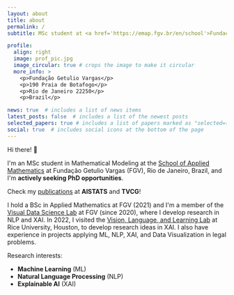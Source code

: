 ```yaml
---
layout: about
title: about
permalink: /
subtitle: MSc student at <a href='https://emap.fgv.br/en/school'>Fundação Getulio Vargas</a>, Brazil

profile:
  align: right
  image: prof_pic.jpg
  image_circular: true # crops the image to make it circular
  more_info: >
    <p>Fundação Getulio Vargas</p>
    <p>190 Praia de Botafogo</p>
    <p>Rio de Janeiro 22250</p>
    <p>Brazil</p>

news: true  # includes a list of news items
latest_posts: false  # includes a list of the newest posts
selected_papers: true # includes a list of papers marked as "selected={true}"
social: true  # includes social icons at the bottom of the page
---
```


Hi there! 👋

I'm an MSc student in Mathematical Modeling at the [School of Applied Mathematics](https://emap.fgv.br/en/school) at Fundação Getulio Vargas (FGV), Rio de Janeiro, Brazil, and I'm **actively seeking PhD opportunities**.

Check my [publications](https://lucasresck.github.io/publications/) at **AISTATS** and **TVCG**!

I hold a BSc in Applied Mathematics at FGV (2021) and I'm a member of the [Visual Data Science Lab](http://visualdslab.com/) at FGV (since 2020), where I develop research in NLP and XAI. In 2022, I visited the [Vision, Language, and Learning Lab](https://vislang.ai/) at Rice University, Houston, to develop research ideas in XAI. I also have experience in projects applying ML, NLP, XAI, and Data Visualization in legal problems.

Research interests:
  - **Machine Learning** (ML)
  - **Natural Language Processing** (NLP)
  - **Explainable AI** (XAI)
